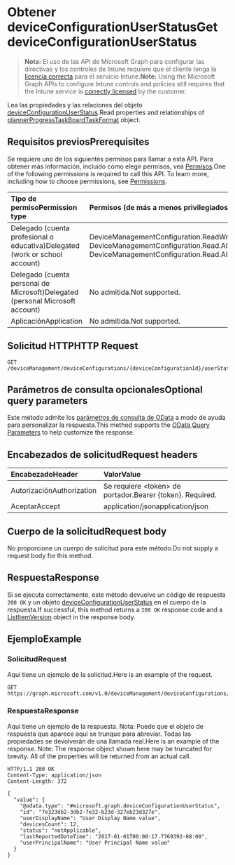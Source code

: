 # <a name="get-deviceconfigurationuserstatus"></a><span data-ttu-id="0d254-101">Obtener deviceConfigurationUserStatus</span><span class="sxs-lookup"><span data-stu-id="0d254-101">Get deviceConfigurationUserStatus</span></span>

> <span data-ttu-id="0d254-102">**Nota:** El uso de las API de Microsoft Graph para configurar las directivas y los controles de Intune requiere que el cliente tenga la [licencia correcta](https://go.microsoft.com/fwlink/?linkid=839381) para el servicio Intune.</span><span class="sxs-lookup"><span data-stu-id="0d254-102">**Note:** Using the Microsoft Graph APIs to configure Intune controls and policies still requires that the Intune service is [correctly licensed](https://go.microsoft.com/fwlink/?linkid=839381) by the customer.</span></span>

<span data-ttu-id="0d254-103">Lea las propiedades y las relaciones del objeto [deviceConfigurationUserStatus](../resources/intune_deviceconfig_deviceconfigurationuserstatus.md).</span><span class="sxs-lookup"><span data-stu-id="0d254-103">Read properties and relationships of [plannerProgressTaskBoardTaskFormat](../resources/intune_deviceconfig_deviceconfigurationuserstatus.md) object.</span></span>
## <a name="prerequisites"></a><span data-ttu-id="0d254-104">Requisitos previos</span><span class="sxs-lookup"><span data-stu-id="0d254-104">Prerequisites</span></span>
<span data-ttu-id="0d254-p101">Se requiere uno de los siguientes permisos para llamar a esta API. Para obtener más información, incluido cómo elegir permisos, vea [Permisos](../../../concepts/permissions_reference.md).</span><span class="sxs-lookup"><span data-stu-id="0d254-p101">One of the following permissions is required to call this API. To learn more, including how to choose permissions, see [Permissions](../../../concepts/permissions_reference.md).</span></span>

|<span data-ttu-id="0d254-107">Tipo de permiso</span><span class="sxs-lookup"><span data-stu-id="0d254-107">Permission type</span></span>|<span data-ttu-id="0d254-108">Permisos (de más a menos privilegiados)</span><span class="sxs-lookup"><span data-stu-id="0d254-108">Permissions (from least to most privileged)</span></span>|
|:---|:---|
|<span data-ttu-id="0d254-109">Delegado (cuenta profesional o educativa)</span><span class="sxs-lookup"><span data-stu-id="0d254-109">Delegated (work or school account)</span></span>|<span data-ttu-id="0d254-110">DeviceManagementConfiguration.ReadWrite.All, DeviceManagementConfiguration.Read.All</span><span class="sxs-lookup"><span data-stu-id="0d254-110">DeviceManagementConfiguration.ReadWrite.All, DeviceManagementConfiguration.Read.All</span></span>|
|<span data-ttu-id="0d254-111">Delegado (cuenta personal de Microsoft)</span><span class="sxs-lookup"><span data-stu-id="0d254-111">Delegated (personal Microsoft account)</span></span>|<span data-ttu-id="0d254-112">No admitida.</span><span class="sxs-lookup"><span data-stu-id="0d254-112">Not supported.</span></span>|
|<span data-ttu-id="0d254-113">Aplicación</span><span class="sxs-lookup"><span data-stu-id="0d254-113">Application</span></span>|<span data-ttu-id="0d254-114">No admitida.</span><span class="sxs-lookup"><span data-stu-id="0d254-114">Not supported.</span></span>|

## <a name="http-request"></a><span data-ttu-id="0d254-115">Solicitud HTTP</span><span class="sxs-lookup"><span data-stu-id="0d254-115">HTTP Request</span></span>
<!-- {
  "blockType": "ignored"
}
-->
``` http
GET /deviceManagement/deviceConfigurations/{deviceConfigurationId}/userStatuses/{deviceConfigurationUserStatusId}
```

## <a name="optional-query-parameters"></a><span data-ttu-id="0d254-116">Parámetros de consulta opcionales</span><span class="sxs-lookup"><span data-stu-id="0d254-116">Optional query parameters</span></span>
<span data-ttu-id="0d254-117">Este método admite los [parámetros de consulta de OData](https://developer.microsoft.com/es-ES/graph/docs/overview/query_parameters) a modo de ayuda para personalizar la respuesta.</span><span class="sxs-lookup"><span data-stu-id="0d254-117">This method supports the [OData Query Parameters](https://developer.microsoft.com/es-ES/graph/docs/overview/query_parameters) to help customize the response.</span></span>
## <a name="request-headers"></a><span data-ttu-id="0d254-118">Encabezados de solicitud</span><span class="sxs-lookup"><span data-stu-id="0d254-118">Request headers</span></span>
|<span data-ttu-id="0d254-119">Encabezado</span><span class="sxs-lookup"><span data-stu-id="0d254-119">Header</span></span>|<span data-ttu-id="0d254-120">Valor</span><span class="sxs-lookup"><span data-stu-id="0d254-120">Value</span></span>|
|:---|:---|
|<span data-ttu-id="0d254-121">Autorización</span><span class="sxs-lookup"><span data-stu-id="0d254-121">Authorization</span></span>|<span data-ttu-id="0d254-122">Se requiere &lt;token&gt; de portador.</span><span class="sxs-lookup"><span data-stu-id="0d254-122">Bearer {token}. Required.</span></span>|
|<span data-ttu-id="0d254-123">Aceptar</span><span class="sxs-lookup"><span data-stu-id="0d254-123">Accept</span></span>|<span data-ttu-id="0d254-124">application/json</span><span class="sxs-lookup"><span data-stu-id="0d254-124">application/json</span></span>|

## <a name="request-body"></a><span data-ttu-id="0d254-125">Cuerpo de la solicitud</span><span class="sxs-lookup"><span data-stu-id="0d254-125">Request body</span></span>
<span data-ttu-id="0d254-126">No proporcione un cuerpo de solicitud para este método.</span><span class="sxs-lookup"><span data-stu-id="0d254-126">Do not supply a request body for this method.</span></span>

## <a name="response"></a><span data-ttu-id="0d254-127">Respuesta</span><span class="sxs-lookup"><span data-stu-id="0d254-127">Response</span></span>
<span data-ttu-id="0d254-128">Si se ejecuta correctamente, este método devuelve un código de respuesta `200 OK` y un objeto [deviceConfigurationUserStatus](../resources/intune_deviceconfig_deviceconfigurationuserstatus.md) en el cuerpo de la respuesta.</span><span class="sxs-lookup"><span data-stu-id="0d254-128">If successful, this method returns a `200 OK` response code and a [ListItemVersion](../resources/intune_deviceconfig_deviceconfigurationuserstatus.md) object in the response body.</span></span>

## <a name="example"></a><span data-ttu-id="0d254-129">Ejemplo</span><span class="sxs-lookup"><span data-stu-id="0d254-129">Example</span></span>
### <a name="request"></a><span data-ttu-id="0d254-130">Solicitud</span><span class="sxs-lookup"><span data-stu-id="0d254-130">Request</span></span>
<span data-ttu-id="0d254-131">Aquí tiene un ejemplo de la solicitud.</span><span class="sxs-lookup"><span data-stu-id="0d254-131">Here is an example of the request.</span></span>
``` http
GET https://graph.microsoft.com/v1.0/deviceManagement/deviceConfigurations/{deviceConfigurationId}/userStatuses/{deviceConfigurationUserStatusId}
```

### <a name="response"></a><span data-ttu-id="0d254-132">Respuesta</span><span class="sxs-lookup"><span data-stu-id="0d254-132">Response</span></span>
<span data-ttu-id="0d254-p102">Aquí tiene un ejemplo de la respuesta. Nota: Puede que el objeto de respuesta que aparece aquí se trunque para abreviar. Todas las propiedades se devolverán de una llamada real.</span><span class="sxs-lookup"><span data-stu-id="0d254-p102">Here is an example of the response. Note: The response object shown here may be truncated for brevity. All of the properties will be returned from an actual call.</span></span>
``` http
HTTP/1.1 200 OK
Content-Type: application/json
Content-Length: 372

{
  "value": {
    "@odata.type": "#microsoft.graph.deviceConfigurationUserStatus",
    "id": "7e323db2-3db2-7e32-b23d-327eb23d327e",
    "userDisplayName": "User Display Name value",
    "devicesCount": 12,
    "status": "notApplicable",
    "lastReportedDateTime": "2017-01-01T00:00:17.7769392-08:00",
    "userPrincipalName": "User Principal Name value"
  }
}
```



